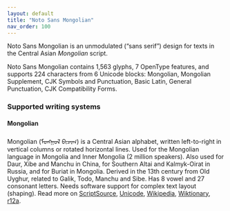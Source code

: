 ```yaml
---
layout: default
title: "Noto Sans Mongolian"
nav_order: 100
---
```

Noto Sans Mongolian is an unmodulated (“sans serif”) design for texts in the Central Asian _Mongolian_ script. 

Noto Sans Mongolian contains 1,563 glyphs, 7 OpenType features, and supports 224 characters from 6 Unicode blocks: Mongolian, Mongolian Supplement, CJK Symbols and Punctuation, Basic Latin, General Punctuation, CJK Compatibility Forms.


### Supported writing systems


#### Mongolian

Mongolian (<span class='autonym'>ᠮᠣᠩᠭᠣᠯ ᠪᠢᠴᠢᠭ</span>) is a Central Asian alphabet, written left-to-right in vertical columns or rotated horizontal lines. Used for the Mongolian language in Mongolia and Inner Mongolia (2 million speakers). Also used for Daur, Xibe and Manchu in China, for Southern Altai and Kalmyk-Oirat in Russia, and for Buriat in Mongolia. Derived in the 13th century from Old Uyghur, related to Galik, Todo, Manchu and Sibe. Has 8 vowel and 27 consonant letters. Needs software support for complex text layout (shaping). Read more on [ScriptSource](https://scriptsource.org/scr/Mong), [Unicode](https://www.unicode.org/versions/Unicode13.0.0/ch13.pdf#G27803), [Wikipedia](https://en.wikipedia.org/wiki/ISO_15924:Mong), [Wiktionary](https://en.wiktionary.org/wiki/Category:Uyghurjin_script), [r12a](https://r12a.github.io/scripts/links?iso=Mong).

